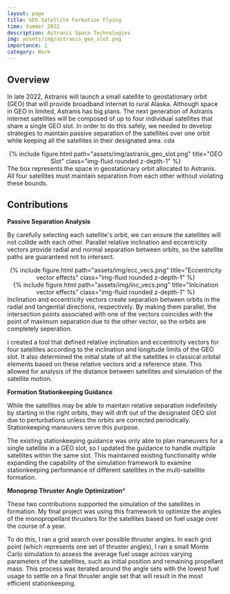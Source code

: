 ```yaml
---
layout: page
title: GEO Satellite Formation Flying
time: Summer 2022
description: Astranis Space Technologies
img: assets/img/astranis_geo_slot.png
importance: 1
category: Work
---
```


## Overview
In late 2022, Astranis will launch a small satellite to geostationary orbit (GEO) that will provide broadband internet to rural Alaska. Although space in GEO in limited, Astranis has big plans. The next generation of Astranis internet satellites will be composed of up to four individual satellites that share a single GEO slot. In order to do this safely, we needed to develop strategies to maintain passive separation of the satellites over one orbit while keeping all the satellites in their designated area.
cda

<div class="row">
    <div class="col">
        <center>{% include figure.html path="assets/img/astranis_geo_slot.png" title="GEO Slot" class="img-fluid rounded z-depth-1" %}</center>
    </div>
</div>
<div class="caption">
    The box represents the space in geostationary orbit allocated to Astranis. All four satellites must maintain separation from each other without violating these bounds.
</div>

## Contributions

**Passive Separation Analysis**

By carefully selecting each satellite's orbit, we can ensure the satellites will not collide with each other. Parallel relative inclination and eccentricity vectors provide radial and normal separation between orbits, so the satellite paths are guaranteed not to intersect.

<div class="row">
    <div class="col">
        <center>{% include figure.html path="assets/img/ecc_vecs.png" title="Eccentricity vector effects" class="img-fluid rounded z-depth-1" %}</center>
    </div>
</div>
<div class="row">
    <div class="col-sm mt-3 mt-md-0">
        <center>{% include figure.html path="assets/img/inc_vecs.png" title="Inlcination vector effects" class="img-fluid rounded z-depth-1" %}</center>
    </div>
</div>
<div class="caption">
    Inclination and eccentricity vectors create separation between orbits in the radial and tangential directions, respectively. By making them parallel, the intersection points associated with one of the vectors coincides with the point of maximum separation due to the other vector, so the orbits are completely seperation.
</div>

I created a tool that defined relative inclination and eccentricity vectors for four satellites according to the inclination and longitude limits of the GEO slot. It also determined the initial state of all the satellites in classical orbital elements based on these relative vectors and a reference state. This allowed for analysis of the distance between satellites and simulation of the satellite motion.

**Formation Stationkeeping Guidance**

While the satellites may be able to maintain relative separation indefinitely by starting in the right orbits, they will drift out of the designated GEO slot due to perturbations unless the orbits are corrected periodically. Stationkeeping maneuvers serve this purpose. 

The existing stationkeeping guidance was only able to plan maneuvers for a single satellite in a GEO slot, so I updated the guidance to handle multiple satellites within the same slot. This maintained existing functionality while expanding the capability of the simulation framework to examine stationkeeping performance of different satellites in the multi-satellite formation.

**Monoprop Thruster Angle Optimization***

These two contributions supported the simulation of the satellites in formation. My final project was using this framework to optimize the angles of the monopropellant thrusters for the satellites based on fuel usage over the course of a year. 

To do this, I ran a grid search over possible thruster angles. In each grid point (which represents one set of thruster angles), I ran a small Monte Carlo simulation to assess the average fuel usage across varying parameters of the satellites, such as initial position and remaining propellant mass. This process was iterated around the angle sets with the lowest fuel usage to settle on a final thruster angle set that will result in the most efficient stationkeeping.
